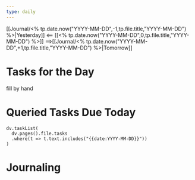 ```yaml
---
type: daily
---
```


[[Journal/<% tp.date.now("YYYY-MM-DD",-1,tp.file.title,"YYYY-MM-DD") %>|Yesterday]] <== [[<% tp.date.now("YYYY-MM-DD",0,tp.file.title,"YYYY-MM-DD") %>]] ==>[[Journal/<% tp.date.now("YYYY-MM-DD",+1,tp.file.title,"YYYY-MM-DD") %>|Tomorrow]]


# Tasks for the Day

fill by hand


# Queried Tasks Due Today

```dataviewjs
dv.taskList(
  dv.pages().file.tasks
  .where(t => t.text.includes("{{date:YYYY-MM-DD}}"))
)
```



# Journaling

